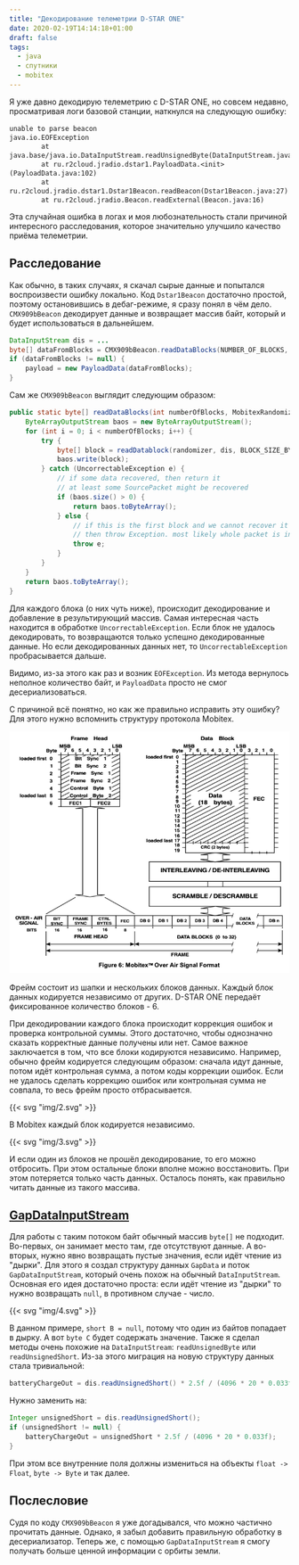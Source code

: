 ```yaml
---
title: "Декодирование телеметрии D-STAR ONE"
date: 2020-02-19T14:14:18+01:00
draft: false
tags:
  - java
  - спутники
  - mobitex
---
```

Я уже давно декодирую телеметрию с D-STAR ONE, но совсем недавно, просматривая логи базовой станции, наткнулся на следующую ошибку:

```
unable to parse beacon
java.io.EOFException
        at java.base/java.io.DataInputStream.readUnsignedByte(DataInputStream.java:295)
        at ru.r2cloud.jradio.dstar1.PayloadData.<init>(PayloadData.java:102)
        at ru.r2cloud.jradio.dstar1.Dstar1Beacon.readBeacon(Dstar1Beacon.java:27)
        at ru.r2cloud.jradio.Beacon.readExternal(Beacon.java:16)
```

Эта случайная ошибка в логах и моя любознательность стали причиной интересного расследования, которое значительно улучшило качество приёма телеметрии.

## Расследование

Как обычно, в таких случаях, я скачал сырые данные и попытался воспроизвести ошибку локально. Код ```Dstar1Beacon``` достаточно простой, поэтому остановившись в дебаг-режиме, я сразу понял в чём дело. ```CMX909bBeacon``` декодирует данные и возвращает массив байт, который и будет использоваться в дальнейшем. 

```java
DataInputStream dis = ...
byte[] dataFromBlocks = CMX909bBeacon.readDataBlocks(NUMBER_OF_BLOCKS, randomizer, dis);
if (dataFromBlocks != null) {
	payload = new PayloadData(dataFromBlocks);
}
```

Сам же ```CMX909bBeacon``` выглядит следующим образом:

```java
public static byte[] readDataBlocks(int numberOfBlocks, MobitexRandomizer randomizer, DataInputStream dis) throws IOException, UncorrectableException {
	ByteArrayOutputStream baos = new ByteArrayOutputStream();
	for (int i = 0; i < numberOfBlocks; i++) {
		try {
			byte[] block = readDatablock(randomizer, dis, BLOCK_SIZE_BYTES);
			baos.write(block);
		} catch (UncorrectableException e) {
			// if some data recovered, then return it
			// at least some SourcePacket might be recovered
			if (baos.size() > 0) {
				return baos.toByteArray();
			} else {
				// if this is the first block and we cannot recover it
				// then throw Exception. most likely whole packet is invalid
				throw e;
			}
		}
	}
	return baos.toByteArray();
}
```

Для каждого блока (о них чуть ниже), происходит декодирование и добавление в результирующий массив. Самая интересная часть находится в обработке ```UncorrectableException```. Если блок не удалось декодировать, то возвращаются только успешно декодированные данные. Но если декодированных данных нет, то ```UncorrectableException``` пробрасывается дальше.

Видимо, из-за этого как раз и возник ```EOFException```. Из метода вернулось неполное количество байт, и ```PayloadData``` просто не смог десериализоваться.

С причиной всё понятно, но как же правильно исправить эту ошибку? Для этого нужно вспомнить структуру протокола Mobitex.

![](img/1.png)

Фрейм состоит из шапки и нескольких блоков данных. Каждый блок данных кодируется независимо от других. D-STAR ONE передаёт фиксированное количество блоков - 6.

При декодировании каждого блока происходит коррекция ошибок и проверка контрольной суммы. Этого достаточно, чтобы однозначно сказать корректные данные получены или нет. Самое важное заключается в том, что все блоки кодируются независимо. Например, обычно фрейм кодируется следующим образом: сначала идут данные, потом идёт контрольная сумма, а потом коды коррекции ошибок. Если не удалось сделать коррекцию ошибок или контрольная сумма не совпала, то весь фрейм просто отбрасывается.

{{< svg "img/2.svg" >}}

В Mobitex каждый блок кодируется независимо.

{{< svg "img/3.svg" >}}

И если один из блоков не прошёл декодирование, то его можно отбросить. При этом остальные блоки вполне можно восстановить. При этом потеряется только часть данных. Осталось понять, как правильно читать данные из такого массива.

## [GapDataInputStream](https://github.com/dernasherbrezon/jradio/blob/master/src/main/java/ru/r2cloud/jradio/util/GapDataInputStream.java)

Для работы с таким потоком байт обычный массив ```byte[]``` не подходит. Во-первых, он занимает место там, где отсутствуют данные. А во-вторых, нужно явно возвращать пустые значения, если идёт чтение из "дырки". Для этого я создал структуру данных ```GapData``` и поток ```GapDataInputStream```, который очень похож на обычный ```DataInputStream```. Основная его идея достаточно проста: если идёт чтение из "дырки" то нужно возвращать ```null```, в противном случае - число.

{{< svg "img/4.svg" >}}
 
В данном примере, ```short B = null```, потому что один из байтов попадает в дырку. А вот ```byte C``` будет содержать значение. Также я сделал методы очень похожие на ```DataInputStream```: ```readUnsignedByte``` или ```readUnsignedShort```. Из-за этого миграция на новую структуру данных стала тривиальной:

```java
batteryChargeOut = dis.readUnsignedShort() * 2.5f / (4096 * 20 * 0.033f);
```

Нужно заменить на:

```java
Integer unsignedShort = dis.readUnsignedShort();
if (unsignedShort != null) {
	batteryChargeOut = unsignedShort * 2.5f / (4096 * 20 * 0.033f);
}
```

При этом все внутренние поля должны измениться на объекты ```float -> Float```, ```byte -> Byte``` и так далее.

## Послесловие

Судя по коду ```CMX909bBeacon``` я уже догадывался, что можно частично прочитать данные. Однако, я забыл добавить правильную обработку в десериализатор. Теперь же, с помощью ```GapDataInputStream``` я смогу получать больше ценной информации с орбиты земли.